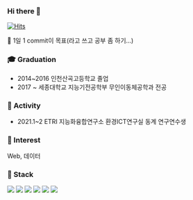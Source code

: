 ### Hi there 👋
[![Hits](https://hits.seeyoufarm.com/api/count/incr/badge.svg?url=https%3A%2F%2Fgithub.com%2Fgjbae1212%2Fhit-counter&count_bg=%2342D2DB&title_bg=%23555555&icon=&icon_color=%23E7E7E7&title=hits&edge_flat=false)](https://hits.seeyoufarm.com)

:seedling: 1일 1 commit이 목표(라고 쓰고 공부 좀 하기...)

### :mortar_board: Graduation
* 2014~2016 인천산곡고등학교 졸업
* 2017 ~ 세종대학교 지능기전공학부 무인이동체공학과 전공

### :paw_prints: Activity
* 2021.1~2 ETRI 지능화융합연구소 환경ICT연구실 동계 연구연수생

### :star2: Interest
Web, 데이터

### :blue_book: Stack
<img src="https://img.shields.io/badge/Python-3766AB?style=flat-square&logo=Python&logoColor=white"/></a>
<img src="https://img.shields.io/badge/HTML5-E34F26?style=flat-square&logo=HTML5&logoColor=white"/></a> 
<img src="https://img.shields.io/badge/CSS3-1572B6?style=flat-square&logo=CSS3&logoColor=white"/></a> 
<img src="https://img.shields.io/badge/JavaScript-F7DF1E?style=flat-square&logo=JavaScript&logoColor=white"/></a> 
<img src="https://img.shields.io/badge/Pytorch-FF8527?style=flat-square&logo=Pytorch&logoColor=white"/></a> 
<img src="https://img.shields.io/badge/c-00599C?style=flat-square&logo=c&logoColor=white"/></a> 



<!--
**sejeong-park/sejeong-park** is a ✨ _special_ ✨ repository because its `README.md` (this file) appears on your GitHub profile.

Here are some ideas to get you started:

- 🔭 I’m currently working on ...
- 🌱 I’m currently learning ...
- 👯 I’m looking to collaborate on ...
- 🤔 I’m looking for help with ...
- 💬 Ask me about ...
- 📫 How to reach me: ...
- 😄 Pronouns: ...
- ⚡ Fun fact: ...
-->
